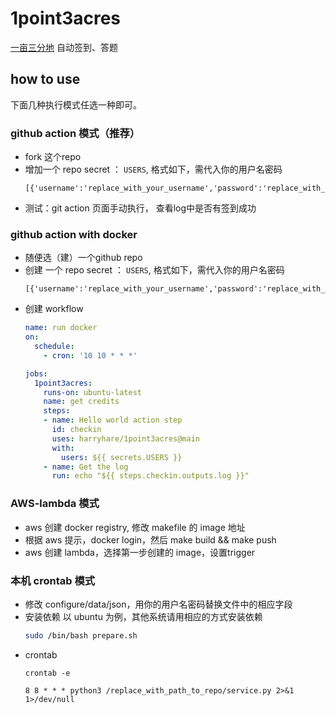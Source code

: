 # 1point3acres

[一亩三分地](https://www.1point3acres.com/bbs/) 自动签到、答题 


## how to use

下面几种执行模式任选一种即可。


### github action 模式（推荐）

* fork 这个repo
* 增加一个 repo secret ： `USERS`, 格式如下，需代入你的用户名密码
	```text
	[{'username':'replace_with_your_username','password':'replace_with_your_password'}]
	```
* 测试：git action 页面手动执行， 查看log中是否有签到成功

### github action with docker

* 随便选（建）一个github repo
* 创建 一个 repo secret ： `USERS`, 格式如下，需代入你的用户名密码
	```text
	[{'username':'replace_with_your_username','password':'replace_with_your_password'}]
	```
* 创建 workflow
	```yaml
	name: run docker
	on: 
	  schedule:
		- cron: '10 10 * * *'
	
	jobs:
	  1point3acres:
		runs-on: ubuntu-latest
		name: get credits
		steps:
		- name: Hello world action step
		  id: checkin
		  uses: harryhare/1point3acres@main
		  with:
			users: ${{ secrets.USERS }}
		- name: Get the log
		  run: echo "${{ steps.checkin.outputs.log }}"
	```


### AWS-lambda 模式
* aws 创建 docker registry, 修改 makefile 的 image 地址
* 根据 aws 提示，docker login，然后 make build && make push
* aws 创建 lambda，选择第一步创建的 image，设置trigger


### 本机 crontab 模式
* 修改 configure/data/json，用你的用户名密码替换文件中的相应字段
* 安装依赖
以 ubuntu 为例，其他系统请用相应的方式安装依赖
	```bash
	sudo /bin/bash prepare.sh
	```
* crontab
	```
	crontab -e
	```
	```text
	8 8 * * * python3 /replace_with_path_to_repo/service.py 2>&1 1>/dev/null
	```
	
